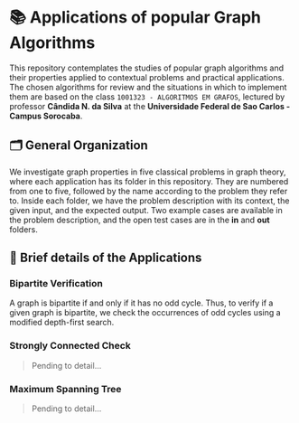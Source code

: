 # **📚 Applications of popular Graph Algorithms**

This repository contemplates the studies of popular graph algorithms and their properties applied to contextual problems and practical applications. The chosen algorithms for review and the situations in which to implement them are based on the class `1001323 - ALGORITMOS EM GRAFOS`, lectured by professor **Cândida N. da Silva** at the **Universidade Federal de Sao Carlos - Campus Sorocaba**.

## 🗂️ General Organization

We investigate graph properties in five classical problems in graph theory, where each application has its folder in this repository. They are numbered from one to five, followed by the name according to the problem they refer to. Inside each folder, we have the problem description with its context, the given input, and the expected output. Two example cases are available in the problem description, and the open test cases are in the **in** and **out** folders.

## 📝 Brief details of the Applications

### Bipartite Verification

A graph is bipartite if and only if it has no odd cycle. Thus, to verify if a given graph is bipartite, we check the occurrences of odd cycles using a modified depth-first search.

### Strongly Connected Check

> Pending to detail...

### Maximum Spanning Tree

> Pending to detail...